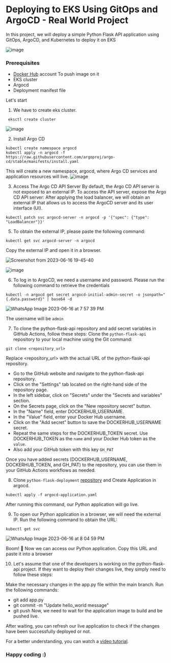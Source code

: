 # Deploying to EKS Using GitOps and ArgoCD - Real World Project

In this project, we will deploy a simple Python Flask API application using GitOps, ArgoCD, and Kubernetes to deploy it on EKS

![image](https://github.com/aadilraza339/python-flask-api/assets/47937273/9f9a5ed1-4d3e-47ae-9d81-8e22cdd192ba)

### Prerequisites
- [Docker Hub](https://hub.docker.com/) account To push image on it 
- EKS cluster
- Argocd 
- Deployment manifest file

Let's start 

1. We have to create eks cluster.
```
 eksctl create cluster
```
![image](https://github.com/aadilraza339/python-flask-api/assets/47937273/b507e432-36e7-460c-8ff3-3522e50755fb)

2. Install Argo CD
```
kubectl create namespace argocd
kubectl apply -n argocd -f https://raw.githubusercontent.com/argoproj/argo-cd/stable/manifests/install.yaml
```
This will create a new namespace, argocd, where Argo CD services and application resources will live.
![image](https://github.com/aadilraza339/python-flask-api/assets/47937273/fd15a817-63d4-4962-aa71-6f2a3dcffa60)


3. Access The Argo CD API Server
By default, the Argo CD API server is not exposed to an external IP. To access the API server, expose the Argo CD API server:
After applying the load balancer, we will obtain an external IP that allows us to access the ArgoCD server and its user interface (UI).
```
kubectl patch svc argocd-server -n argocd -p '{"spec": {"type": "LoadBalancer"}}'
```

5. To obtain the external IP, please paste the following command:
```
kubectl get svc argocd-server -n argocd
```
Copy the external IP and open it in a browser.

![Screenshot from 2023-06-16 19-45-40](https://github.com/aadilraza339/python-flask-api/assets/47937273/8252f762-a467-4996-9e38-5f1e72d8bfb4)

![image](https://github.com/aadilraza339/python-flask-api/assets/47937273/62842584-4f88-4096-9dd8-65dbcb7e1dd1)


6. To log in to ArgoCD, we need a username and password. Please run the following command to retrieve the credentials
```
kubectl -n argocd get secret argocd-initial-admin-secret -o jsonpath="{.data.password}" | base64 -d
```
![WhatsApp Image 2023-06-16 at 7 57 39 PM](https://github.com/aadilraza339/python-flask-api/assets/47937273/72c95df3-b64a-494f-9e73-cf6d21aea5a1)

The username will be `admin`


7. To clone the python-flask-api repository and add secret variables in GitHub Actions, follow these steps:
Clone the `python-flask-api` repository to your local machine using the Git command:
```
git clone <repository_url>
```
Replace <repository_url> with the actual URL of the python-flask-api repository.
- Go to the GitHub website and navigate to the python-flask-api repository.
- Click on the "Settings" tab located on the right-hand side of the repository page.
- In the left sidebar, click on "Secrets" under the "Secrets and variables" section.
- On the Secrets page, click on the "New repository secret" button.
- In the "Name" field, enter DOCKERHUB_USERNAME.
- In the "Value" field, enter your Docker Hub username.
- Click on the "Add secret" button to save the DOCKERHUB_USERNAME secret.
- Repeat the same steps for the DOCKERHUB_TOKEN secret. Use DOCKERHUB_TOKEN as the `name` and your Docker Hub token as the `value`.
- Also add your GitHub token with this key `GH_PAT`

Once you have added secrets (DOCKERHUB_USERNAME, DOCKERHUB_TOKEN, and GH_PAT) to the repository, you can use them in your GitHub Actions workflows as needed.

8. Clone `python-flask-deployment` [repository](https://github.com/aadilraza339/python-flask-deployment) and Create Application in argocd.
```
kubectl apply -f argocd-application.yaml
```
After running this command, our Python application will go live.

9. To open our Python application in a browser, we will need the external IP. Run the following command to obtain the URL:
```
kubectl get svc
```
![WhatsApp Image 2023-06-16 at 8 04 59 PM](https://github.com/aadilraza339/python-flask-api/assets/47937273/192ea645-6e50-4390-9491-d6b4e15a477d)

Boom! 🎉 Now we can access our Python application.
Copy this URL and paste it into a browser


10. Let's assume that one of the developers is working on the python-flask-api project. If they want to deploy their changes live, they simply need to follow these steps:

Make the necessary changes in the app.py file within the main branch.
Run the following commands:
- git add app.py
- git commit -m "Update hello_world message"
- git push
Now, we need to wait for the application image to build and be pushed live.

After waiting, you can refresh our live application to check if the changes have been successfully deployed or not.

For a better understanding, you can watch a [video tutorial](https://drive.google.com/file/d/1Be11LysVB8xgzrZHmpbwrAPdPGtYtOrR/view?usp=drive_link).

### Happy coding :)
